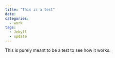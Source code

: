 ```yaml
---
title: "This is a test"
date: 
categories:
  - work
tags:
  - Jekyll
  - update
---
```


This is purely meant to be a test to see how it works.